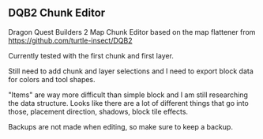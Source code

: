 ## DQB2 Chunk Editor

Dragon Quest Builders 2 Map Chunk Editor based on the map flattener from https://github.com/turtle-insect/DQB2

Currently tested with the first chunk and first layer.

Still need to add chunk and layer selections and I need to export block data for colors and tool shapes.

"Items" are way more difficult than simple block and I am still researching the data structure. Looks like there are a lot of different things that go into those, placement direction, shadows, block tile effects.

Backups are not made when editing, so make sure to keep a backup.
